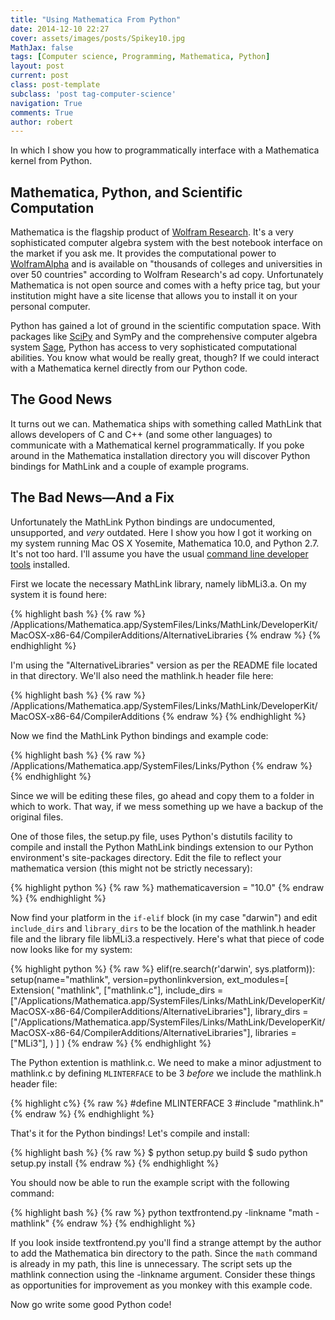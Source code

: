 ```yaml
---
title: "Using Mathematica From Python"
date: 2014-12-10 22:27
cover: assets/images/posts/Spikey10.jpg
MathJax: false
tags: [Computer science, Programming, Mathematica, Python]
layout: post
current: post
class: post-template
subclass: 'post tag-computer-science'
navigation: True
comments: True
author: robert
---
```


In which I show you how to programmatically interface with a Mathematica kernel from Python.<!--more-->

## Mathematica, Python, and Scientific Computation

Mathematica is the flagship product of [Wolfram Research](http://www.wolfram.com/mathematica/). It's a very sophisticated computer algebra system with the best notebook interface on the market if you ask me. It provides the computational power to [WolframAlpha](http://www.wolframalpha.com/) and is available on "thousands of colleges and universities in over 50 countries" according to Wolfram Research's ad copy. Unfortunately Mathematica is not open source and comes with a hefty price tag, but your institution might have a site license that allows you to install it on your personal computer.

Python has gained a lot of ground in the scientific computation space. With packages like [SciPy](http://www.scipy.org) and SymPy and the comprehensive computer algebra system [Sage](http://www.sagemath.org), Python has access to very sophisticated computational abilities. You know what would be really great, though? If we could interact with a Mathematica kernel directly from our Python code. 

## The Good News

It turns out we can. Mathematica ships with something called MathLink that allows developers of C and C++ (and some other languages) to communicate with a Mathematical kernel programmatically. If you poke around in the Mathematica installation directory you will discover Python bindings for MathLink and a couple of example programs.

## The Bad News—And a Fix

Unfortunately the MathLink Python bindings are undocumented, unsupported, and *very* outdated. Here I show you how I got it working on my system running Mac OS X Yosemite, Mathematica 10.0, and Python 2.7. It's not too hard. I'll assume you have the usual [command line developer tools](http://www.sagemath.org/doc/installation/source.html#section-macprereqs) installed.

First we locate the necessary MathLink library, namely libMLi3.a. On my system it is found here:


{% highlight bash %}
{% raw %}
/Applications/Mathematica.app/SystemFiles/Links/MathLink/DeveloperKit/MacOSX-x86-64/CompilerAdditions/AlternativeLibraries
{% endraw %}
{% endhighlight %}


I'm using the "AlternativeLibraries" version as per the README file located in that directory. We'll also need the mathlink.h header file here: 

{% highlight bash %}
{% raw %}
/Applications/Mathematica.app/SystemFiles/Links/MathLink/DeveloperKit/MacOSX-x86-64/CompilerAdditions
{% endraw %}
{% endhighlight %}

Now we find the MathLink Python bindings and example code:

{% highlight bash %}
{% raw %}
/Applications/Mathematica.app/SystemFiles/Links/Python
{% endraw %}
{% endhighlight %}

Since we will be editing these files, go ahead and copy them to a folder in which to work. That way, if we mess something up we have a backup of the original files.

One of those files, the setup.py file, uses Python's distutils facility to compile and install the Python MathLink bindings extension to our Python environment's site-packages directory. Edit the file to reflect your mathematica version (this might not be strictly necessary):

{% highlight python %}
{% raw %}
mathematicaversion = "10.0"
{% endraw %}
{% endhighlight %}

Now find your platform in the `if-elif` block (in my case "darwin") and edit `include_dirs` and `library_dirs` to be the location of the mathlink.h header file and the library file libMLi3.a respectively. Here's what that piece of code now looks like for my system:

{% highlight python %}
{% raw %}
elif(re.search(r'darwin', sys.platform)):
  setup(name="mathlink", version=pythonlinkversion,
    ext_modules=[
      Extension(
        "mathlink",
        ["mathlink.c"],
        include_dirs = ["/Applications/Mathematica.app/SystemFiles/Links/MathLink/DeveloperKit/MacOSX-x86-64/CompilerAdditions/AlternativeLibraries"],
        library_dirs = ["/Applications/Mathematica.app/SystemFiles/Links/MathLink/DeveloperKit/MacOSX-x86-64/CompilerAdditions/AlternativeLibraries"],
        libraries = ["MLi3"],
      )
    ]
  )
{% endraw %}
{% endhighlight %}

The Python extention is mathlink.c. We need to make a minor adjustment to mathlink.c by defining `MLINTERFACE` to be 3 *before* we include the mathlink.h header file:

{% highlight c%}
{% raw %}
#define MLINTERFACE 3
#include "mathlink.h"
{% endraw %}
{% endhighlight %}

That's it for the Python bindings! Let's compile and install:

{% highlight bash %}
{% raw %}
$ python setup.py build
$ sudo python setup.py install
{% endraw %}
{% endhighlight %}

You should now be able to run the example script with the following command:

{% highlight bash %}
{% raw %}
python textfrontend.py -linkname "math -mathlink"
{% endraw %}
{% endhighlight %}

If you look inside textfrontend.py you'll find a strange attempt by the author to add the Mathematica bin directory to the path. Since the `math` command is already in my path, this line is unnecessary. The script sets up the mathlink connection using the -linkname argument. Consider these things as opportunities for improvement as you monkey with this example code.

Now go write some good Python code!
